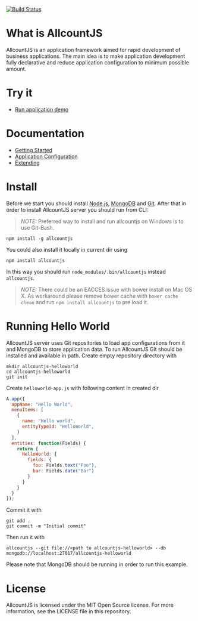 [![Build Status](https://travis-ci.org/allcount/allcountjs.svg?branch=master)](https://travis-ci.org/allcount/allcountjs)

# What is AllcountJS

AllcountJS is an application framework aimed for rapid development of business applications.
The main idea is to make application development fully declarative and reduce application configuration to minimum possible amount.

# Try it

- [Run application demo](http://allcountjs.com/#demo)

# Documentation

- [Getting Started](http://allcountjs.com/docs/getting-started)
- [Application Configuration](http://allcountjs.com/docs/apps)
- [Extending](http://allcountjs.com/docs/server)

# Install
Before we start you should install [Node.js](http://nodejs.org/), [MongoDB](http://www.mongodb.org/) and [Git](http://git-scm.com/).
After that in order to install AllcountJS server you should run from CLI:

> *NOTE:* Preferred way to install and run allcountjs on Windows is to use Git-Bash.

```
npm install -g allcountjs
```

You could also install it locally in current dir using

```
npm install allcountjs
```

In this way you should run `node_modules/.bin/allcountjs` instead `allcountjs`.

> *NOTE:* There could be an EACCES issue with bower install on Mac OS X.
As workaround please remove bower cache with `bower cache clean` and run `npm install allcountjs` to pre load it.

# Running Hello World
AllcountJS server uses Git repositories to load app configurations from it and MongoDB to store application data.
To run AllcountJS Git should be installed and available in path.
Create empty repository directory with

```
mkdir allcountjs-helloworld
cd allcountjs-helloworld
git init
```

Create `helloworld-app.js` with following content in created dir

```js
A.app({
  appName: "Hello World",
  menuItems: [
    {
      name: "Hello world",
      entityTypeId: "HelloWorld",
    }
  ],
  entities: function(Fields) {
    return {
      HelloWorld: {
        fields: {
          foo: Fields.text("Foo"),
          bar: Fields.date("Bar")
        }
      }
    }
  }
});
```

Commit it with

```
git add .
git commit -m "Initial commit"
```

Then run it with

```
allcountjs --git file://<path to allcountjs-helloworld> --db mongodb://localhost:27017/allcountjs-helloworld
```

Please note that MongoDB should be running in order to run this example.

# License
AllcountJS is licensed under the MIT Open Source license. For more information, see the LICENSE file in this repository.